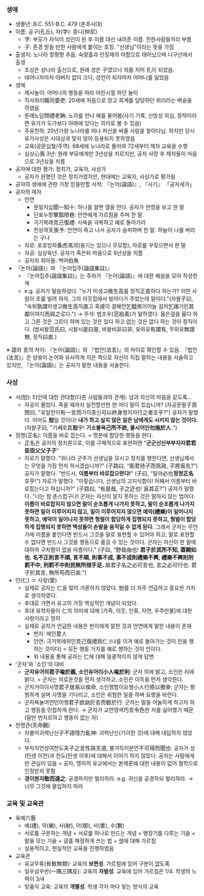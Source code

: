 ### 생애
+ 생몰년: B.C. 551-B.C. 479 (춘추시대)
+ 이름: 공구(孔丘), 자(字): 중니(仲尼)
	+ 字: 부모가 자식이 성인이 된 후 이름 대신 내려준 이름. 친한사람들끼리 부름
	+ 子: 존경 받을 만한 사람에게 붙이는 호칭. "선생님"이라는 뜻을 가짐
+ 출생지: 노나라 창평향 추읍. 숙량흘과 안징재의 야합으로 태어났으며 니구산에서 출생
	+ 조상은 상나라 출신으로, 원래 성은 子였으나 죄를 지어 孔이 되었음.
	+ 태어나자마자 아버지 없이 크다, 성인이 되자마자 어머니를 잃었음
+ 생애
	+ 제사놀이: 어머니의 행동을 따라 어린시절 하던 놀이
	+ 직사위리職司委吏: 20세에 처음으로 창고 회계를 담당하던 위리라는 벼슬을 하였음
	+ 문례노담問禮老聃: 노자를 만나 예를 물어봄(사기 기록, 신빙성 의심, 창작이라면 유가가 도가보다 아래에 있다는 의미로 볼 수 있음)
	+ 주유천하: 20년가량 노나라를 떠나 자신을 써줄 사람을 찾아다님. 하지만 당시 유가사상은 시대상과 맞지 않아 등용되지 못하였음
	+ 교육(공문십철/주역): 68세에 노나라로 돌아와 72세부터 제자 교육을 수행
	+ 심상心喪 3년: 원래 부모에게만 3년상을 치르지만, 공자 사망 후 제자들이 마음으로 3년상을 치름
+ 공자에 대한 평가: 정치가, 교육자, 사상가
	+ 공자가 원했던 것은 정치가였지만, 현대에는 교육자, 사상가로 평가됨
+ 공자의 생애에 관한 가장 믿을만할 서적: 『논어(論語)』, 『사기』 「공자세가」
+ 공자의 제자
	+ 안연
		+ 문일지십聞一知十: 하나를 알면 열을 안다. 공자가 안영을 보고 한 말
		+ 단표누항簞瓢陋巷: 안연에게 가르침을 주며 한 말.
		+ 극기복례克己復禮: 사욕을 극복하고 예로 돌아가라
		+ 천상여天喪予: 안연이 죽고 나서 공자가 슬퍼하며 한 말. 하늘이 나를 버리는 구나
	+ 자로: 포호빙하暴虎馮河(용기는 있으나 무모함), 자로를 꾸짖으면서 한 말
	+ 자공: 심상육년. 공자가 죽은뒤 마음으로 6년상을 치름
	+ 공자의 외아들: 백어伯魚
+ 『논어(論語)』와 『논어집주(論語集註)』
	+ 『논어집주(論語集註)』는 주자가 『논어(論語)』에 대한 해설을 모아 작성한 책
	+ e.g. 공자가 말씀하셨다. "누가 미생고微生高를 정직正直하다 하는가? 어떤 사람이 초를 빌려 하자, 그의 이웃집에서 빌어다가 주었는데 말이다."(자왈子曰, "숙위孰謂미생고微生高직直고 혹或이 결혜언乞醯焉이어늘 걸저乞諸기린其鄰이여지而與之로다.")
	  $\rightarrow$ 주석: 범조우(范祖禹)가 말하였다. 옳은걸을 옳다 하고 그른 것은 그르다 하며 있는 것은 있다 하고 없는 것은 없다 하는 것이 정직이다. (범씨왈范氏曰, 시왈시是曰是, 비왈비非曰非, 유외유有謂有, 무외유無謂無, 정직曰直.)

※ 語와 言의 차이: 『논어(論語)』와 『법언(法言)』의 차이로 확인할 수 있음. 『법언(法言)』은 양웅이 논어와 유사하게 지은 책으로 자신이 직접 말하는 내용을 서술하고 있지만, 『논어(論語)』는 공자가 말한 내용을 서술한다.
### 사상
+ 서(恕): 타인에 대한 관대함(다른 사람들과의 관계). 남과 자신의 마음을 같도록...
	+ 자공이 물었다. 죽을 때까지 실천할만한 한 마디 말이 있습니까? (자공문왈子貢問曰, "유일언이有一言而가이종신可以終身행지자行之者호乎?")
	  공자가 말했다. 아마도 **恕**일 것이다! **내가 하고 싶지 않은 일은 남에게도 시키지 않는 것이다.**  (자왈子曰, "기**서**호其**恕**乎! **기소불욕己所不欲, 물시어인勿施於人.**")
+ 정명(正名): 이름을 바로 잡는다. = 명분에 합당한 행동을 한다.
	+ 正名은 공자의 정치론으로, 이를 구체적으로 표현하면 "**군군신신부부자자君君臣臣父父子子**"
	+ 자로가 말했다. "위나라 군주가 선생님을 모시고 정치를 행한다면, 선생님께서는 무엇을 가장 먼저 하시겠습니까?" (子路曰, “衛君待子而爲政, 子將奚先?”)
	  공자가 말했다. "반드시, **이름부터 바로잡으련다!**" (子曰, “필야必也**정명正名**호乎!”)
	  자로가 말했다. "이렇습니다, 선생님의 고지식함이! 어째서 이름부터 바로잡는다고 하십니까?" (子路曰, “有是哉, 子之迂也! 奚其正?”)
	  공자가 말했다. "너는 참 촌스럽구나! 군자는 자신이 알지 못하는 것은 말하지 않는 법이다. **이름이 바로잡히지 않으면 말이 순조롭게 나가지 못하고, 말이 순조롭게 나가지 못하면 일이 이루어지지 않고, 일이 이루어지지 않으면 예악(禮樂)이 일어나지 못하고, 예악이 일어나지 못하면 형벌이 합당하게 집행되지 못하고, 형벌이 합당하게 집행되지 못하면 백성들이 손발을 움직일 수 없게 된다.** 그래서 군자는 무언가에 이름을 붙인다면 반드시 그것을 말로 표현할 수 있어야 하고, 말로 표현할 수 없다면 반드시 그것을 행동으로 옮길 수 있는 것이다. 군자는 자신이 한 말에 대하여 구차함이 없을 따름이다." (子曰, “野哉由也! **君子於其所不知, 蓋闕如也. 名不正則言不順, 言不順, 則事不成, 事不成則禮樂不興, 禮樂不興則刑罰不中, 刑罰不中則民無所措手足.** 故君子名之必可言也, 言之必可行也. 君子於其言, 無所苟而已矣.”)
+ 인(仁) $\simeq$ 사랑(愛)
	+ 실제로 공자는 仁을 많이 거론하지 않았다. 恕를 더 자주 언급하고 중요한 가치로 생각하였다. 
	+ 후대로 가면서 유고의 가장 핵심적인 개념이 되었다.
	+ 후대 유학자들이 仁의 의미에 대해 [가족, 이웃, 인류, 자연, 우주만물]에 대한 사랑이라고 정의
	+ 실제로 공자가 언급한 내용은 번지에게 말한 것과 안연에게 말한 내용이 존재
		+ 번지: 애인愛人
		+ 안연: 극기복례위인克己復禮爲仁 (나를 이겨 예로 돌아가는 것이 인을 행하는 것이다) = 모든 행동 거지를 예로 행하는 것이 인이다. 
		+ 위 내용을 통해 공자는 仁에 대해 일괄적이지 않게 답변.
+ '군자'와 '소인'의 대비
	+ **군자유어의君子喩於義, 소인유어리小人喩於利**: 군자 의에 밝고, 소인은 리에 밝다. = 군자는 의로운것을 먼저 생각하고, 소인은 이득을 먼저 생각한다. 
	+ 군자거이이사명君子居易以俟命, 소인행험이요행小人行險以徼幸: 군자는 평범하게 살며 사명을 기다리고, 소인은 위험한 일을 하며 요행을 바란다.
	+ 군자욕눌어언민어행君子欲訥於言而敏於行: 군자는 말을 어눌하게 하고자 하고 행동을 민첩하게 한다. $\rightarrow$ 군자가 교언영색巧言令色한 자를 싫어했기 때문(말만 번지르하고 행동이 없는 자)
+ 천명관(天命觀)
	+ 자불어괴력난신子不語怪力亂神: 괴력난신(기이한 것)에 대해 대답하지 않았다.
	+ 부자지언성여천도夫子之言性與天道, 불가득이문언不可得而聞也: 공자가 성(탄생 이전)과 천도(탄생 이후)에 대해서 이야기 하지 않았다. 공자는 사람에게만 관심이 있음 = 공자, 맹자의 유교에서는 본체론에 대한 내용이 없어 철학으로 인정받지 못함
	+ **경이원지敬而遠之**: 공경하지만 멀리하라. e.g. 귀신을 공경하되 멀리하라. $\rightarrow$ 너무 그것에 몰입하지 마라
### 교육 및 교육관
+ 육예六藝
	+ 예(禮), 악(樂), 사(射), 어(御), 서(書), 수(數)
	+ 서로를 구분하는 개념 + 서로를 하나로 만드는 개념 + 병장기를 다루는 기술 + 말을 모는 기술 + 글흘 해정하게 쓰는 법 + 셈에 대해 가르침
	+ 실용적이고, 현실적인 교육을 진행하였음
+ 교육관
	+ 유교무류(有敎無類): 교육의 **보편성**. 가르침에 있어 구분이 없도록
	+ 일우삼우반(一隅三隅反): 교육의 **자발성**. 교육에 있어 가르침은 1/4. 학생의 노력이 3/4
	+ 맞춤식 교육: 교육의 **개별성**. 학생 각자 마다 맞는 방식의 교육

